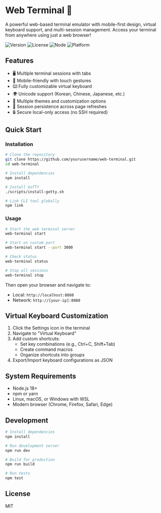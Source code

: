 # Web Terminal 🚀

A powerful web-based terminal emulator with mobile-first design, virtual keyboard support, and multi-session management. Access your terminal from anywhere using just a web browser!

![Version](https://img.shields.io/badge/version-1.0.0-blue)
![License](https://img.shields.io/badge/license-MIT-green)
![Node](https://img.shields.io/badge/node-%3E%3D18.0.0-brightgreen)
![Platform](https://img.shields.io/badge/platform-Linux%20%7C%20macOS%20%7C%20Windows-lightgrey)

## Features

- 🖥️ Multiple terminal sessions with tabs
- 📱 Mobile-friendly with touch gestures
- ⌨️ Fully customizable virtual keyboard
- 🌍 Unicode support (Korean, Chinese, Japanese, etc.)
- 🎨 Multiple themes and customization options
- 💾 Session persistence across page refreshes
- 🔒 Secure local-only access (no SSH required)

## Quick Start

### Installation

```bash
# Clone the repository
git clone https://github.com/yourusername/web-terminal.git
cd web-terminal

# Install dependencies
npm install

# Install GoTTY
./scripts/install-gotty.sh

# Link CLI tool globally
npm link
```

### Usage

```bash
# Start the web terminal server
web-terminal start

# Start on custom port
web-terminal start --port 3000

# Check status
web-terminal status

# Stop all sessions
web-terminal stop
```

Then open your browser and navigate to:
- Local: `http://localhost:8080`
- Network: `http://[your-ip]:8080`

## Virtual Keyboard Customization

1. Click the Settings icon in the terminal
2. Navigate to "Virtual Keyboard"
3. Add custom shortcuts:
   - Set key combinations (e.g., Ctrl+C, Shift+Tab)
   - Create command macros
   - Organize shortcuts into groups
4. Export/Import keyboard configurations as JSON

## System Requirements

- Node.js 18+ 
- npm or yarn
- Linux, macOS, or Windows with WSL
- Modern browser (Chrome, Firefox, Safari, Edge)

## Development

```bash
# Install dependencies
npm install

# Run development server
npm run dev

# Build for production
npm run build

# Run tests
npm test
```

## License

MIT